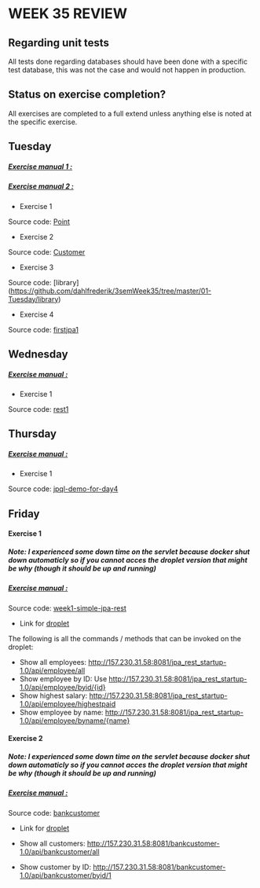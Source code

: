 # WEEK 35 REVIEW  

## Regarding unit tests
All tests done regarding databases should have been done with a specific test database, this was not the case and would not happen in production. 

## Status on exercise completion? 
All exercises are completed to a full extend unless anything else is noted at the specific exercise. 

## Tuesday 
##### [Exercise manual 1 :](https://docs.google.com/document/d/1Uib8GtBXmQZJ9x5tqXXHt1UYkkRPo9zKwugWa87bzUI/edit)
##### [Exercise manual 2 : ](https://docs.google.com/document/d/131iZ7z3XKBjAGcB8qUqX9y0B2FxsoYu0zjRy6KxObPg/edit)

* Exercise 1 

Source code:	[Point](https://github.com/dahlfrederik/3semWeek35/tree/master/01-Tuesday/point)

* Exercise 2 

Source code:	[Customer](https://github.com/dahlfrederik/3semWeek35/tree/master/01-Tuesday/customer)
	
* Exercise 3

Source code:	[library] (https://github.com/dahlfrederik/3semWeek35/tree/master/01-Tuesday/library)
	
* Exercise 4 

Source code:	[firstjpa1](https://github.com/dahlfrederik/3semWeek35/tree/master/01-Tuesday/firstjpa)	

## Wednesday
##### [Exercise manual :](https://docs.google.com/document/d/1gdtrSIb_RiEE3qv5hPwrzBrNaowHA-MPFXR8LP9CKJk/edit)

* Exercise 1

Source code:	[rest1](https://github.com/dahlfrederik/3semWeek35/tree/master/02-Wednesday/rest1)
	
## Thursday
##### [Exercise manual : ](https://docs.google.com/document/d/1c4uti7oLiipp1Sdny9Rwc1aOStfn9aasmWhhhzuTQS8/edit)

* Exercise 1

Source code:	[jpql-demo-for-day4](https://github.com/dahlfrederik/3semWeek35/tree/master/03-Thursday/jpql-demo-for-day4-2)


## Friday 

#### Exercise 1
##### Note: I experienced some down time on the servlet because docker shut down automaticly so if you cannot acces the droplet version that might be why (though it should be up and running) 
##### [Exercise manual : ](https://docs.google.com/document/d/1c4uti7oLiipp1Sdny9Rwc1aOStfn9aasmWhhhzuTQS8/edit)



Source code: [week1-simple-jpa-rest](https://github.com/dahlfrederik/3semWeek35/tree/master/03-Thursday/week1-simple-jpa-rest-2)
	
* Link for [droplet](http://157.230.31.58:8081/jpa_rest_startup-1.0/api/employee/all) 

The following is all the commands / methods that can be invoked on the droplet:

* Show all employees: http://157.230.31.58:8081/jpa_rest_startup-1.0/api/employee/all
* Show employee by ID:  Use http://157.230.31.58:8081/jpa_rest_startup-1.0/api/employee/byid/{id}
* Show highest salary: http://157.230.31.58:8081/jpa_rest_startup-1.0/api/employee/highestpaid
* Show employee by name: http://157.230.31.58:8081/jpa_rest_startup-1.0/api/employee/byname/{name}

#### Exercise 2
##### Note: I experienced some down time on the servlet because docker shut down automaticly so if you cannot acces the droplet version that might be why (though it should be up and running) 


##### [Exercise manual : ](https://docs.google.com/document/d/1HdHiORGNyteRpn7MoOixowxL10LQuUHt9XxAKtL9r0o/edit)

Source code: [bankcustomer](https://github.com/dahlfrederik/3semWeek35/tree/master/04-Friday/bankcustomer)


* Link for [droplet](http://157.230.31.58:8081/bankcustomer-1.0/api/bankcustomer/all)

* Show all customers: http://157.230.31.58:8081/bankcustomer-1.0/api/bankcustomer/all
* Show customer by ID: http://157.230.31.58:8081/bankcustomer-1.0/api/bankcustomer/byid/1 



